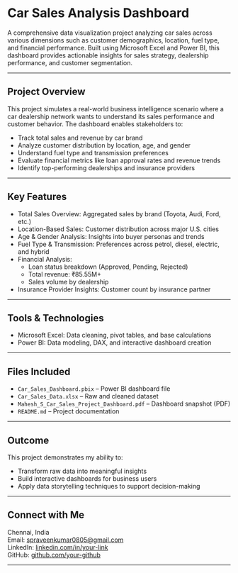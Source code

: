 # Car Sales Analysis Dashboard

A comprehensive data visualization project analyzing car sales across various dimensions such as customer demographics, location, fuel type, and financial performance. Built using Microsoft Excel and Power BI, this dashboard provides actionable insights for sales strategy, dealership performance, and customer segmentation.

---

## Project Overview

This project simulates a real-world business intelligence scenario where a car dealership network wants to understand its sales performance and customer behavior. The dashboard enables stakeholders to:

- Track total sales and revenue by car brand  
- Analyze customer distribution by location, age, and gender  
- Understand fuel type and transmission preferences  
- Evaluate financial metrics like loan approval rates and revenue trends  
- Identify top-performing dealerships and insurance providers  

---

## Key Features

- Total Sales Overview: Aggregated sales by brand (Toyota, Audi, Ford, etc.)  
- Location-Based Sales: Customer distribution across major U.S. cities  
- Age & Gender Analysis: Insights into buyer personas and trends  
- Fuel Type & Transmission: Preferences across petrol, diesel, electric, and hybrid  
- Financial Analysis:  
  - Loan status breakdown (Approved, Pending, Rejected)  
  - Total revenue: ₹85.55M+  
  - Sales volume by dealership  
- Insurance Provider Insights: Customer count by insurance partner  

---

## Tools & Technologies

- Microsoft Excel: Data cleaning, pivot tables, and base calculations  
- Power BI: Data modeling, DAX, and interactive dashboard creation  

---

## Files Included

- `Car_Sales_Dashboard.pbix` – Power BI dashboard file  
- `Car_Sales_Data.xlsx` – Raw and cleaned dataset  
- `Mahesh_S_Car_Sales_Project_Dashboard.pdf` – Dashboard snapshot (PDF)  
- `README.md` – Project documentation  

---

## Outcome

This project demonstrates my ability to:
- Transform raw data into meaningful insights  
- Build interactive dashboards for business users  
- Apply data storytelling techniques to support decision-making  

---

## Connect with Me

Chennai, India  
Email: [spraveenkumar0805@gmail.com](mailto:spraveenkumar0805@gmail.com)  
LinkedIn: [linkedin.com/in/your-link](https://www.linkedin.com/in/praveen-kumar-s-dataanalyst/)  
GitHub: [github.com/your-github](https://github.com/praveenkumar-ops/Car-Sales-Analysis)

---
